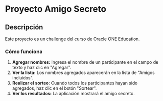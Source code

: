 # Proyecto Amigo Secreto

## Descripción

Este proyecto es un challenge del curso de Oracle ONE Education.

### Cómo funciona

1.  **Agregar nombres:** Ingresa el nombre de un participante en el campo de texto y haz clic en "Agregar".
2.  **Ver la lista:** Los nombres agregados aparecerán en la lista de "Amigos incluidos".
3.  **Realizar el sorteo:** Cuando todos los participantes hayan sido agregados, haz clic en el botón "Sortear".
4.  **Ver los resultados:** La aplicación mostrará el amigo secreto.
